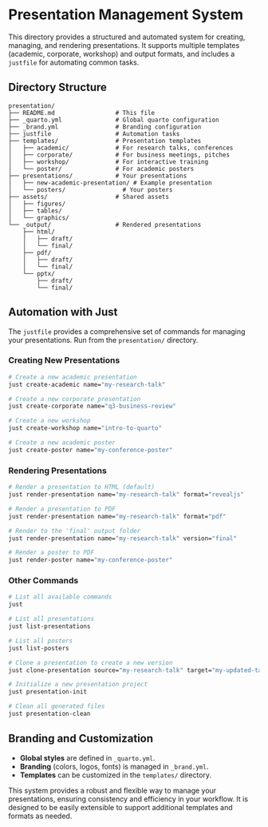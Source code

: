 # Presentation Management System

This directory provides a structured and automated system for creating, managing, and rendering presentations. It supports multiple templates (academic, corporate, workshop) and output formats, and includes a `justfile` for automating common tasks.

## Directory Structure

```
presentation/
├── README.md                 # This file
├── _quarto.yml               # Global quarto configuration
├── _brand.yml                # Branding configuration
├── justfile                  # Automation tasks
├── templates/                # Presentation templates
│   ├── academic/             # For research talks, conferences
│   ├── corporate/            # For business meetings, pitches
│   ├── workshop/             # For interactive training
│   └── poster/               # For academic posters
├── presentations/            # Your presentations
│   ├── new-academic-presentation/ # Example presentation
│   └── posters/                # Your posters
├── assets/                   # Shared assets
│   ├── figures/
│   ├── tables/
│   └── graphics/
└── _output/                  # Rendered presentations
    ├── html/
    │   ├── draft/
    │   └── final/
    ├── pdf/
    │   ├── draft/
    │   └── final/
    └── pptx/
        ├── draft/
        └── final/
```

## Automation with Just

The `justfile` provides a comprehensive set of commands for managing your presentations. Run from the `presentation/` directory.

### Creating New Presentations

```bash
# Create a new academic presentation
just create-academic name="my-research-talk"

# Create a new corporate presentation
just create-corporate name="q3-business-review"

# Create a new workshop
just create-workshop name="intro-to-quarto"

# Create a new academic poster
just create-poster name="my-conference-poster"
```

### Rendering Presentations

```bash
# Render a presentation to HTML (default)
just render-presentation name="my-research-talk" format="revealjs"

# Render a presentation to PDF
just render-presentation name="my-research-talk" format="pdf"

# Render to the 'final' output folder
just render-presentation name="my-research-talk" version="final"

# Render a poster to PDF
just render-poster name="my-conference-poster"
```

### Other Commands

```bash
# List all available commands
just

# List all presentations
just list-presentations

# List all posters
just list-posters

# Clone a presentation to create a new version
just clone-presentation source="my-research-talk" target="my-updated-talk"

# Initialize a new presentation project
just presentation-init

# Clean all generated files
just presentation-clean
```

## Branding and Customization

- **Global styles** are defined in `_quarto.yml`.
- **Branding** (colors, logos, fonts) is managed in `_brand.yml`.
- **Templates** can be customized in the `templates/` directory.

This system provides a robust and flexible way to manage your presentations, ensuring consistency and efficiency in your workflow. It is designed to be easily extensible to support additional templates and formats as needed.
